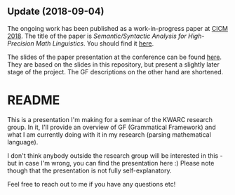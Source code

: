 ## Update (2018-09-04)

The ongoing work has been published as a work-in-progress paper at [CICM 2018](https://www.cicm-conference.org/2018/cicm.php). The title of the paper is *Semantic/Syntactic Analysis for High-Precision Math Linguistics*. You should find it [here](https://kwarc.info/people/mkohlhase/papers/cicm18WiP-gf.pdf).

The slides of the paper presentation at the conference can be found [here](https://www.cicm-conference.org/2018/slides/T28.pdf). They are based on the slides in this repository, but present a slightly later stage of the project. The GF descriptions on the other hand are shortened.


# README

This is a presentation I'm making for a seminar of the KWARC research group.
In it, I'll provide an overview of GF (Grammatical Framework) and what I am currently doing with it in my research (parsing mathematical language).

I don't think anybody outside the research group will be interested in this - but in case I'm wrong, you can find the presentation here :) Please note though that the presentation is not fully self-explanatory.

Feel free to reach out to me if you have any questions etc!
